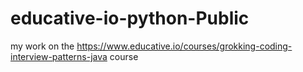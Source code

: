 # educative-io-python-Public
my work on the https://www.educative.io/courses/grokking-coding-interview-patterns-java course
